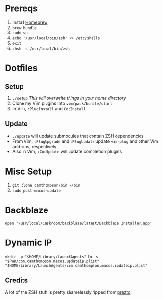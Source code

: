 # Prereqs
1. Install [Homebrew](brew.sh)
2. `brew bundle`
3. `sudo su`
4. `echo '/usr/local/bin/zsh' >> /etc/shells`
5. `exit`
6. `chsh -s /usr/local/bin/zsh`

# Dotfiles
## Setup
1. `./setup` *This will overwrite things in your home directory*
2. Clone my Vim plugins into `vim/pack/bundle/start`
3. In Vim, `:PlugInstall` and `CocInstall`

## Update
* `./update` will update submodules that contain ZSH dependencies
* From Vim, `:PlugUpgrade` and `:PlugUpdate` update `vim-plug` and other Vim add-ons, respectively
* Also in Vim, `:CocUpdate` will update completion plugins

# Misc Setup
1. `git clone camthompson/bin ~/bin`
2. `sudo post-macos-update`

# Backblaze
`open '/usr/local/Caskroom/backblaze/latest/Backblaze Installer.app'`

# Dynamic IP
`mkdir -p "$HOME/Library/LaunchAgents"`
`ln -s "$PWD/com.camthompson.macos.updateip.plist" "$HOME/Library/LaunchAgents/com.camthompson.macos.updateip.plist"`

## Credits
A lot of the ZSH stuff is pretty shamelessly ripped from [prezto](https://github.com/sorin-ionescu/prezto).
